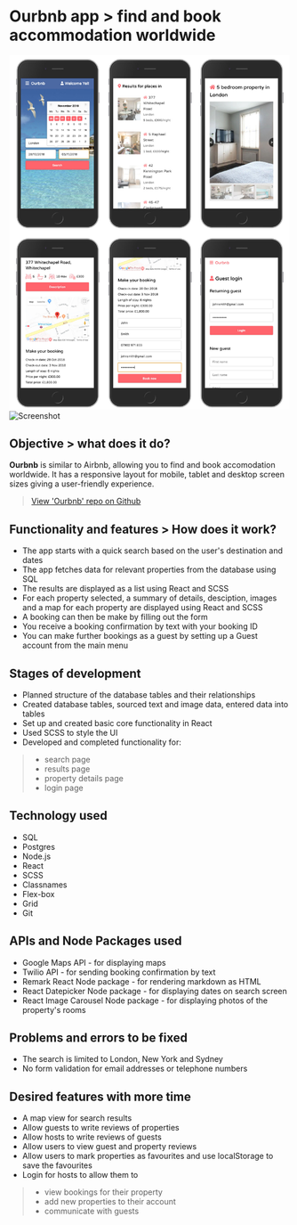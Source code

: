 # Ourbnb app > find and book accommodation worldwide

![Screenshot](./static/images/screenshot-mobile-view.jpg) 
![Screenshot](./assets/images/screenshot-tablet-view.jpg) 

## Objective > what does it do?
**Ourbnb** is similar to Airbnb, allowing you to find and book accomodation worldwide. It has a responsive layout for mobile, tablet and desktop screen sizes giving a user-friendly experience.

> [View 'Ourbnb' repo on Github](https://github.com/OurBnB/OurBnB)

## Functionality and features > How does it work?
+ The app starts with a quick search based on the user's destination and dates 
+ The app fetches data for relevant properties from the database using SQL
+ The results are displayed as a list using React and SCSS
+ For each property selected, a summary of details, desciption, images and a map for each property are displayed using React and SCSS
+ A booking can then be make by filling out the form
+ You receive a booking confirmation by text with your booking ID
+ You can make further bookings as a guest by setting up a Guest account from the main menu

## Stages of development
+ Planned structure of the database tables and their relationships
+ Created database tables, sourced text and image data, entered data into tables
+ Set up and created basic core functionality in React
+ Used SCSS to style the UI
+ Developed and completed functionality for:
> + search page
> + results page
> + property details page
> + login page

## Technology used
+ SQL
+ Postgres
+ Node.js
+ React
+ SCSS
+ Classnames
+ Flex-box
+ Grid
+ Git

## APIs and Node Packages used
+ Google Maps API - for displaying maps
+ Twilio API - for sending booking confirmation by text
+ Remark React Node package - for rendering markdown as HTML
+ React Datepicker Node package - for displaying dates on search screen
+ React Image Carousel Node package - for displaying photos of the property's rooms

## Problems and errors to be fixed
+ The search is limited to London, New York and Sydney
+ No form validation for email addresses or telephone numbers

## Desired features with more time
+ A map view for search results
+ Allow guests to write reviews of properties
+ Allow hosts to write reviews of guests
+ Allow users to view guest and property reviews
+ Allow users to mark properties as favourites and use localStorage to save the favourites
+ Login for hosts to allow them to 
> + view bookings for their property
> + add new properties to their account
> + communicate with guests
